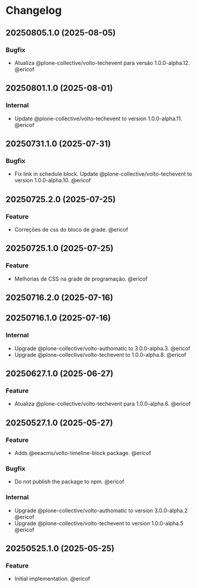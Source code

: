 # Changelog

<!-- You should *NOT* be adding new change log entries to this file.
     You should create a file in the news directory instead.
     For helpful instructions, please see:
     https://6.docs.plone.org/contributing/index.html#contributing-change-log-label
-->

<!-- towncrier release notes start -->

## 20250805.1.0 (2025-08-05)

### Bugfix

- Atualiza @plone-collective/volto-techevent para versão 1.0.0-alpha.12. @ericof 

## 20250801.1.0 (2025-08-01)

### Internal

- Update @plone-collective/volto-techevent to version 1.0.0-alpha.11. @ericof 

## 20250731.1.0 (2025-07-31)

### Bugfix

- Fix link in schedule block. Update @plone-collective/volto-techevent to version 1.0.0-alpha.10. @ericof 

## 20250725.2.0 (2025-07-25)

### Feature

- Correções de css do bloco de grade. @ericof 

## 20250725.1.0 (2025-07-25)

### Feature

- Melhorias de CSS na grade de programação. @ericof 

## 20250716.2.0 (2025-07-16)

## 20250716.1.0 (2025-07-16)

### Internal

- Upgrade @plone-collective/volto-authomatic to 3.0.0-alpha.3. @ericof 
- Upgrade @plone-collective/volto-techevent to 1.0.0-alpha.8. @ericof 

## 20250627.1.0 (2025-06-27)

### Feature

- Atualiza @plone-collective/volto-techevent para 1.0.0-alpha.6. @ericof 

## 20250527.1.0 (2025-05-27)

### Feature

- Adds @eeacms/volto-timeline-block package. @ericof 

### Bugfix

- Do not publish the package to npm. @ericof 

### Internal

- Upgrade @plone-collective/volto-authomatic to version 3.0.0-alpha.2 @ericof 
- Upgrade @plone-collective/volto-techevent to version 1.0.0-alpha.5 @ericof 

## 20250525.1.0 (2025-05-25)

### Feature

- Initial implementation. @ericof
